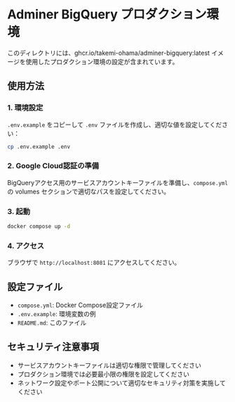 # Adminer BigQuery プロダクション環境

このディレクトリには、ghcr.io/takemi-ohama/adminer-bigquery:latest イメージを使用したプロダクション環境の設定が含まれています。

## 使用方法

### 1. 環境設定

`.env.example` をコピーして `.env` ファイルを作成し、適切な値を設定してください：

```bash
cp .env.example .env
```

### 2. Google Cloud認証の準備

BigQueryアクセス用のサービスアカウントキーファイルを準備し、`compose.yml` の volumes セクションで適切なパスを設定してください。

### 3. 起動

```bash
docker compose up -d
```

### 4. アクセス

ブラウザで `http://localhost:8081` にアクセスしてください。

## 設定ファイル

- `compose.yml`: Docker Compose設定ファイル
- `.env.example`: 環境変数の例
- `README.md`: このファイル

## セキュリティ注意事項

- サービスアカウントキーファイルは適切な権限で管理してください
- プロダクション環境では必要最小限の権限を設定してください
- ネットワーク設定やポート公開について適切なセキュリティ対策を実施してください